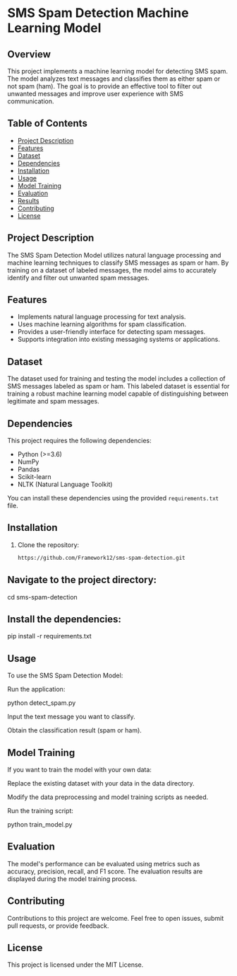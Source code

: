 # SMS Spam Detection Machine Learning Model

## Overview

This project implements a machine learning model for detecting SMS spam. The model analyzes text messages and classifies them as either spam or not spam (ham). The goal is to provide an effective tool to filter out unwanted messages and improve user experience with SMS communication.

## Table of Contents

- [Project Description](#project-description)
- [Features](#features)
- [Dataset](#dataset)
- [Dependencies](#dependencies)
- [Installation](#installation)
- [Usage](#usage)
- [Model Training](#model-training)
- [Evaluation](#evaluation)
- [Results](#results)
- [Contributing](#contributing)
- [License](#license)

## Project Description

The SMS Spam Detection Model utilizes natural language processing and machine learning techniques to classify SMS messages as spam or ham. By training on a dataset of labeled messages, the model aims to accurately identify and filter out unwanted spam messages.

## Features

- Implements natural language processing for text analysis.
- Uses machine learning algorithms for spam classification.
- Provides a user-friendly interface for detecting spam messages.
- Supports integration into existing messaging systems or applications.

## Dataset

The dataset used for training and testing the model includes a collection of SMS messages labeled as spam or ham. This labeled dataset is essential for training a robust machine learning model capable of distinguishing between legitimate and spam messages.

## Dependencies

This project requires the following dependencies:

- Python (>=3.6)
- NumPy
- Pandas
- Scikit-learn
- NLTK (Natural Language Toolkit)

You can install these dependencies using the provided `requirements.txt` file.

## Installation

1. Clone the repository:

   ```bash
   https://github.com/Framework12/sms-spam-detection.git

## Navigate to the project directory:
cd sms-spam-detection

## Install the dependencies:
pip install -r requirements.txt

## Usage
To use the SMS Spam Detection Model:

Run the application:

python detect_spam.py

Input the text message you want to classify.

Obtain the classification result (spam or ham).

## Model Training
If you want to train the model with your own data:

Replace the existing dataset with your data in the data directory.

Modify the data preprocessing and model training scripts as needed.

Run the training script:

python train_model.py

## Evaluation
The model's performance can be evaluated using metrics such as accuracy, precision, recall, and F1 score. The evaluation results are displayed during the model training process.

## Contributing
Contributions to this project are welcome. Feel free to open issues, submit pull requests, or provide feedback.

## License
This project is licensed under the MIT License.
